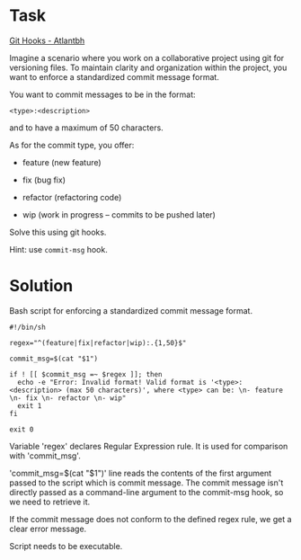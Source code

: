 # Task
[Git Hooks - Atlantbh](https://www.atlantbh.com/git-hooks/)

Imagine a scenario where you work on a collaborative project using git for versioning files. To maintain clarity and organization within the project, you want to enforce a standardized commit message format.

You want to commit messages to be in the format:

    <type>:<description>
and to have a maximum of 50 characters.


As for the commit type, you offer:
- feature (new feature)

- fix (bug fix)

- refactor (refactoring code)

- wip (work in progress – commits to be pushed later)

Solve this using git hooks.

Hint: use `commit-msg` hook.

  

# Solution
Bash script for enforcing a standardized commit message format.

```
#!/bin/sh

regex="^(feature|fix|refactor|wip):.{1,50}$"

commit_msg=$(cat "$1")

if ! [[ $commit_msg =~ $regex ]]; then
  echo -e "Error: Invalid format! Valid format is '<type>: <description> (max 50 characters)', where <type> can be: \n- feature \n- fix \n- refactor \n- wip"
  exit 1
fi

exit 0
```

Variable 'regex' declares Regular Expression rule. It is used for comparison with 'commit_msg'.

'commit_msg=$(cat "$1")' line reads the contents of the first argument passed to the script which is commit message. The commit message isn't directly passed as a command-line argument to the commit-msg hook, so we need to retrieve it.

If the commit message does not conform to the defined regex rule, we get a clear error message.

Script needs to be executable.

